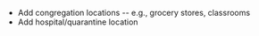 - Add congregation locations -- e.g., grocery stores, classrooms
- Add hospital/quarantine location
